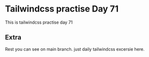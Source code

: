 # Tailwindcss practise Day 71

This is tailwindcss practise day 71

## Extra

Rest you can see on main branch. just daily tailwindcss excersie here.
